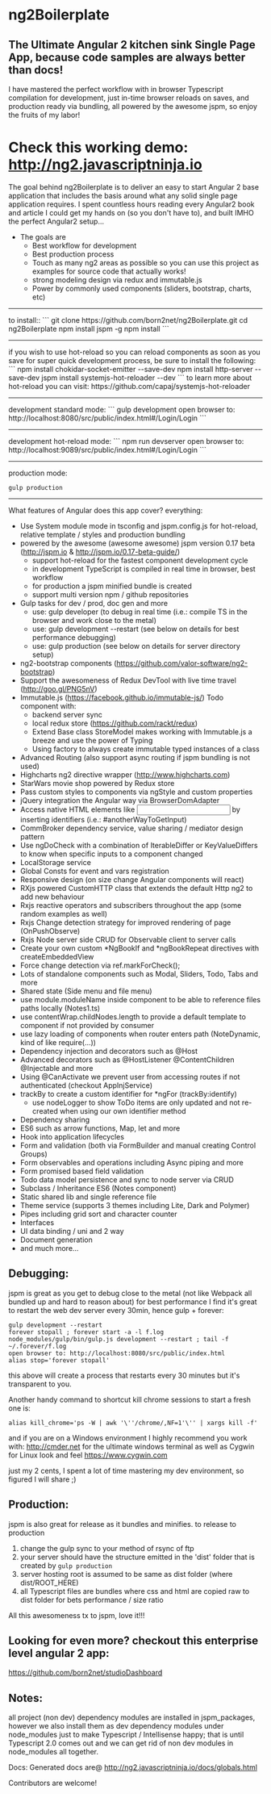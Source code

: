 ng2Boilerplate
=====================

The Ultimate Angular 2 kitchen sink Single Page App, because code samples are always better than docs! 
----------------

I have mastered the perfect workflow with in browser Typescript compilation for development, 
just in-time browser reloads on saves, and production ready via bundling, all powered by the awesome jspm, so enjoy the fruits of my labor!


Check this working demo: http://ng2.javascriptninja.io
====

The goal behind ng2Boilerplate is to deliver an easy to start Angular 2 base application that includes the basis around what any solid single page application requires.
I spent countless hours reading every Angular2 book and article I could get my hands on (so you don't have to),
and built IMHO the perfect Angular2 setup... 

- The goals are
   - Best workflow for development
   - Best production process
   - Touch as many ng2 areas as possible so you can use this project as examples for source code that actually works!
   - strong modeling design via redux and immutable.js  
   - Power by commonly used components (sliders, bootstrap, charts, etc)

<hr/>
to install::
```             
git clone https://github.com/born2net/ng2Boilerplate.git
cd ng2Boilerplate
npm install jspm -g
npm install
```
<hr/>
if you wish to use hot-reload so you can reload components as soon as you save for super quick development process, be sure to install the following:
```
npm install chokidar-socket-emitter --save-dev
npm install http-server --save-dev
jspm install systemjs-hot-reloader --dev
```
to learn more about hot-reload you can visit: https://github.com/capaj/systemjs-hot-reloader

<hr/>
development standard mode:
```
gulp development
open browser to: http://localhost:8080/src/public/index.html#/Login/Login
```
<hr/>
development hot-reload mode:
```
npm run devserver
open browser to: http://localhost:9089/src/public/index.html#/Login/Login
```
<hr/>

production mode:
```
gulp production
```
<hr/>
What features of Angular does this app cover? everything:

- Use System module mode in tsconfig and jspm.config.js for hot-reload, relative template / styles and production bundling
- powered by the awesome (awesome awesome) jspm version 0.17 beta (http://jspm.io & http://jspm.io/0.17-beta-guide/)
   - support hot-reload for the fastest component development cycle
   - in development TypeScript is compiled in real time in browser, best workflow
   - for production a jspm minified bundle is created
   - support multi version npm / github repositories
- Gulp tasks for dev / prod, doc gen and more
   - use: gulp developer (to debug in real time (i.e.: compile TS in the browser and work close to the metal)
   - use: gulp development --restart (see below on details for best performance debugging)
   - use: gulp production (see below on details for server directory setup)
- ng2-bootstrap components (https://github.com/valor-software/ng2-bootstrap)
- Support the awesomeness of Redux DevTool with live time travel (http://goo.gl/PNG5nV)
- Immutable.js (https://facebook.github.io/immutable-js/) Todo component with: 
   - backend server sync
   - local redux store (https://github.com/rackt/redux)
   - Extend Base class StoreModel makes working with Immutable.js a breeze and use the power of Typing
   - Using factory to always create immutable typed instances of a class
- Advanced Routing (also support async routing if jspm bundling is not used)
- Highcharts ng2 directive wrapper (http://www.highcharts.com) 
- StarWars movie shop powered by Redux store
- Pass custom styles to components via ngStyle and custom properties
- jQuery integration the Angular way via BrowserDomAdapter
- Access native HTML elements like <input> by inserting identifiers (i.e.: #anotherWayToGetInput)
- CommBroker dependency service, value sharing / mediator design pattern
- Use ngDoCheck with a combination of IterableDiffer or KeyValueDiffers to know when specific inputs to a component changed
- LocalStorage service
- Global Consts for event and vars registration
- Responsive design (on size change Angular components will react)
- RXjs powered CustomHTTP class that extends the default Http ng2 to add new behaviour 
- Rxjs reactive operators and subscribers throughout the app (some random examples as well)
- Rxjs Change detection strategy for improved rendering of page (OnPushObserve)
- Rxjs Node server side CRUD for Observable client to server calls
- Create your own custom \*NgBookIf and \*ngBookRepeat directives with createEmbeddedView
- Force change detection via ref.markForCheck();
- Lots of standalone components such as Modal, Sliders, Todo, Tabs and more
- Shared state (Side menu and file menu)
- use module.moduleName inside component to be able to reference files paths locally (Notes1.ts)
- use contentWrap.childNodes.length to provide a default template to component if not provided by consumer
- use lazy loading of components when router enters path (NoteDynamic, kind of like require(...))
- Dependency injection and decorators such as @Host
- Advanced decorators such as @HostListener @ContentChildren @Injectable and more
- Using @CanActivate we prevent user from accessing routes if not authenticated (checkout AppInjService)
- trackBy to create a custom identifier for *ngFor (trackBy:identify)
   - use nodeLogger to show ToDo items are only updated and not re-created when using our own identifier method 
- Dependency sharing
- ES6 such as arrow functions, Map, let and more
- Hook into application lifecycles
- Form and validation (both via FormBuilder and manual creating Control Groups)
- Form observables and operations including Async piping and more
- Form promised based field validation
- Todo data model persistence and sync to node server via CRUD
- Subclass / Inheritance ES6 (Notes component) 
- Static shared lib and single reference file
- Theme service (supports 3 themes including Lite, Dark and Polymer)
- Pipes including grid sort and character counter
- Interfaces
- UI data binding / uni and 2 way
- Document generation
- and much more...

Debugging:
---------
jspm is great as you get to debug close to the metal (not like Webpack all bundled up and hard to reason about)
for best performance I find it's great to restart the web dev server every 30min, hence gulp + forever:
```
gulp development --restart
forever stopall ; forever start -a -l f.log node_modules/gulp/bin/gulp.js development --restart ; tail -f ~/.forever/f.log
open browser to: http://localhost:8080/src/public/index.html
alias stop='forever stopall'
```
this above will create a process that restarts every 30 minutes but it's transparent to you.

Another handy command to shortcut kill chrome sessions to start a fresh one is:
```
alias kill_chrome='ps -W | awk '\''/chrome/,NF=1'\'' | xargs kill -f'
```

and if you are on a Windows environment I highly recommend you work with:
http://cmder.net for the ultimate windows terminal
as well as Cygwin for Linux look and feel
https://www.cygwin.com

just my 2 cents, I spent a lot of time mastering my dev environment, so figured I will share ;)




Production: 
------------
jspm is also great for release as it bundles and minifies.
to release to production
   1. change the gulp sync to your method of rsync of ftp 
   2. your server should have the structure emitted in the 'dist' folder that is created by 
   ```gulp production```
   3. server hosting root is assumed to be same as dist folder (where dist/ROOT_HERE) 
   4. all Typescript files are bundles where css and html are copied raw to dist folder for bets performance / size ratio

All this awesomeness tx to jspm, love it!!!

Looking for even more? checkout this enterprise level angular 2 app:
------------
https://github.com/born2net/studioDashboard

Notes:
------------
all project (non dev) dependency modules are installed in jspm_packages, however we also install them as dev dependency modules under node_modules just to make Typescript / Intellisense happy; that is until Typescript 2.0 comes out and we can get rid of non dev modules in node_modules all together.

Docs: Generated docs are@ http://ng2.javascriptninja.io/docs/globals.html

Contributors are welcome!





